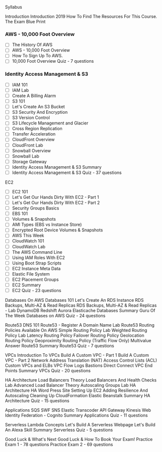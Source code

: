 Syllabus

Introduction
	Introduction 2019
	How To Find The Resources For This Course.
	The Exam Blue Print

### AWS - 10,000 Foot Overview
- [ ] The History Of AWS
- [ ] AWS - 10,000 Foot Overview
- [ ] How To Sign Up To AWS.
- [ ] 10,000 Foot Overview Quiz - 7 questions

### Identity Access Management & S3
- [ ] IAM 101
- [ ] IAM Lab
- [ ] Create A Billing Alarm
- [ ] S3 101
- [ ] Let's Create An S3 Bucket
- [ ] S3 Security And Encryption
- [ ] S3 Version Control
- [ ] S3 Lifecycle Management and Glacier
- [ ] Cross Region Replication
- [ ] Transfer Acceleration
- [ ] CloudFront Overview
- [ ] CloudFront Lab
- [ ] Snowball Overview
- [ ] Snowball Lab
- [ ] Storage Gateway
- [ ] Identity Access Management & S3 Summary
- [ ] Identity Access Management & S3 Quiz - 37 questions

EC2
- [ ] EC2 101
- [ ] Let's Get Our Hands Dirty With EC2 - Part 1
- [ ] Let's Get Our Hands Dirty With EC2 - Part 2
- [ ] Security Groups Basics
- [ ] EBS 101
- [ ] Volumes & Snapshots
- [ ] AMI Types (EBS vs Instance Store)
- [ ] Encrypted Root Device Volumes & Snapshots
- [ ] AWS This Week
- [ ] CloudWatch 101
- [ ] CloudWatch Lab
- [ ] The AWS Command Line
- [ ] Using IAM Roles With EC2
- [ ] Using Boot Strap Scripts
- [ ] EC2 Instance Meta Data
- [ ] Elastic File System
- [ ] EC2 Placement Groups
- [ ] EC2 Summary
- [ ] EC2 Quiz - 23 questions

Databases On AWS
	Databases 101
	Let's Create An RDS Instance
	RDS Backups, Multi-AZ & Read Replicas
	RDS Backups, Multi-AZ & Read Replicas - Lab
	DynamoDB
	Redshift
	Aurora
	Elasticache
	Databases Summary
	Guru Of The Week
	Databases on AWS Quiz - 24 questions

Route53
	DNS 101
	Route53 - Register A Domain Name Lab
	Route53 Routing Policies Available On AWS
	Simple Routing Policy Lab
	Weighted Routing Policy Lab
	Latency Routing Policy
	Failover Routing Policy
	Geolocation Routing Policy
	Geoproximity Routing Policy (Traffic Flow Only)
	Multivalue Answer
	Route53 Summary
	Route53 Quiz - 7 questions

VPCs
	Introduction To VPCs
	Build A Custom VPC - Part 1
	Build A Custom VPC - Part 2
	Network Address Translation (NAT)
	Access Control Lists (ACL)
	Custom VPCs and ELBs
	VPC Flow Logs
	Bastions
	Direct Connect
	VPC End Points
	Summary
	VPCs Quiz - 20 questions

HA Architecture
	Load Balancers Theory
	Load Balancers And Health Checks Lab
	Advanced Load Balancer Theory
	Autoscaling Groups Lab
	HA Architecture
	HA Word Press Site
	Setting Up EC2
	Adding Resilience And Autoscaling
	Cleaning Up
	CloudFormation
	Elastic Beanstalk
	Summary
	HA Architecture Quiz - 15 questions

Applications
	SQS
	SWF
	SNS
	Elastic Transcoder
	API Gateway
	Kinesis
	Web Identity Federation - Cognito
	Summary
	Applications Quiz - 11 questions

Serverless
	Lambda Concepts
	Let's Build A Serverless Webpage
	Let's Build An Alexa Skill
	Summary
	Serverless Quiz - 5 questions

Good Luck & What's Next
	Good Luck & How To Book Your Exam!
	Practice Exam 1 - 78 questions
	Practice Exam 2 - 69 questions
